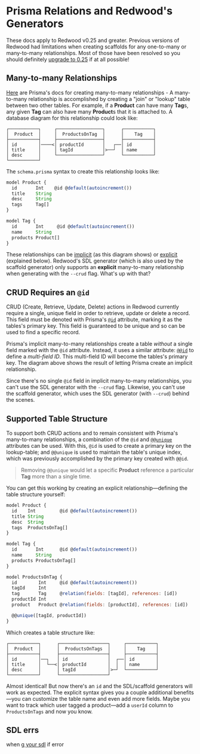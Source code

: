 # Prisma Relations and Redwood's Generators

These docs apply to Redwood v0.25 and greater. Previous versions of Redwood had limitations when creating scaffolds for any one-to-many or many-to-many relationships. Most of those have been resolved so you should definitely [upgrade to 0.25](https://community.redwoodjs.com/t/upgrading-to-redwoodjs-v0-25-and-prisma-v2-16-db-upgrades-and-project-code-mods/1811) if at all possible!

## Many-to-many Relationships

[Here](https://www.prisma.io/docs/concepts/components/prisma-schema/relations#many-to-many-relations)
are Prisma's docs for creating many-to-many relationships - A many-to-many
relationship is accomplished by creating a "join" or "lookup" table between two
other tables. For example, if a **Product** can have many **Tag**s, any given
**Tag** can also have many **Product**s that it is attached to. A database
diagram for this relationship could look like:

```
┌───────────┐     ┌─────────────────┐      ┌───────────┐
│  Product  │     │  ProductsOnTag  │      │    Tag    │
├───────────┤     ├─────────────────┤      ├───────────┤
│ id        │────<│ productId       │   ┌──│ id        │
│ title     │     │ tagId           │>──┘  │ name      │
│ desc      │     └─────────────────┘      └───────────┘
└───────────┘
```

The `schema.prisma` syntax to create this relationship looks like:

```javascript
model Product {
  id       Int    @id @default(autoincrement())
  title    String
  desc     String
  tags     Tag[]
}

model Tag {
  id       Int     @id @default(autoincrement())
  name     String
  products Product[]
}
```

These relationships can be [implicit](https://www.prisma.io/docs/concepts/components/prisma-schema/relations#implicit-many-to-many-relations) (as this diagram shows) or [explicit](https://www.prisma.io/docs/concepts/components/prisma-schema/relations#explicit-many-to-many-relations) (explained below). Redwood's SDL generator (which is also used by the scaffold generator) only supports an **explicit** many-to-many relationship when generating with the `--crud` flag. What's up with that?

## CRUD Requires an `@id`

CRUD (Create, Retrieve, Update, Delete) actions in Redwood currently require a single, unique field in order to retrieve, update or delete a record. This field must be denoted with Prisma's [`@id`](https://www.prisma.io/docs/reference/api-reference/prisma-schema-reference#id) attribute, marking it as the tables's primary key. This field is guaranteed to be unique and so can be used to find a specific record.

Prisma's implicit many-to-many relationships create a table _without_ a single field marked with the `@id` attribute. Instead, it uses a similar attribute: [`@@id`](https://www.prisma.io/docs/reference/api-reference/prisma-schema-reference#id-1) to define a *multi-field ID*. This multi-field ID will become the tables's primary key. The diagram above shows the result of letting Prisma create an implicit relationship.

Since there's no single `@id` field in implicit many-to-many relationships, you can't use the SDL generator with the `--crud` flag. Likewise, you can't use the scaffold generator, which uses the SDL generator (with `--crud`) behind the scenes.

## Supported Table Structure

To support both CRUD actions and to remain consistent with Prisma's many-to-many relationships, a combination of the `@id` and [`@@unique`](https://www.prisma.io/docs/reference/api-reference/prisma-schema-reference#unique-1) attributes can be used. With this, `@id` is used to create a primary key on the lookup-table; and `@@unique` is used to maintain the table's unique index, which was previously accomplished by the primary key created with `@@id`.

> Removing `@@unique` would let a specific **Product** reference a particular **Tag** more than a single time.

You can get this working by creating an explicit relationship—defining the table structure yourself:

```javascript
model Product {
  id    Int         @id @default(autoincrement())
  title String
  desc  String
  tags  ProductsOnTag[]
}

model Tag {
  id       Int      @id @default(autoincrement())
  name     String
  products ProductsOnTag[]
}

model ProductsOnTag {
  id        Int     @id @default(autoincrement())
  tagId     Int
  tag       Tag     @relation(fields: [tagId], references: [id])
  productId Int
  product   Product @relation(fields: [productId], references: [id])

  @@unique([tagId, productId])
}
```

Which creates a table structure like:

```
┌───────────┐      ┌──────────────────┐     ┌───────────┐
│  Product  │      │  ProductsOnTags  │     │    Tag    │
├───────────┤      ├──────────────────┤     ├───────────┤
│ id        │──┐   │ id               │  ┌──│ id        │
│ title     │  └──<│ productId        │  │  │ name      │
│ desc      │      │ tagId            │>─┘  └───────────┘
└───────────┘      └──────────────────┘

```

Almost identical! But now there's an `id` and the SDL/scaffold generators will work as expected. The explicit syntax gives you a couple additional benefits—you can customize the table name and even add more fields. Maybe you want to track which user tagged a product—add a `userId` column to `ProductsOnTags` and now you know.


## SDL errs

when [g your sdl](./cli-commands.md#generate-sdl) if error
